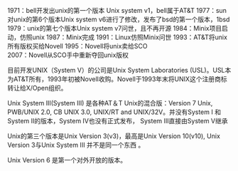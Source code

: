 1971：bell开发出unix的第一个版本 Unix system v1，bell属于AT&T
1977：sun对unix的第6个版本Unix system v6进行了修改，发布了bsd的第一个版本，1bsd
1979：unix的第七个版本Unix system v7问世，且不再开源
1984：Minix项目启动，仿照unix
1987：Minix完成
1991：Linux仿照Minix问世
1993：AT&T将unix所有版权买给Novell
1995：Novell将unix卖给SCO     
2007：Novell从SCO手中重新夺回unix版权

目前开发UNIX（System V）的公司是Unix System Laboratories (USL)。USL本为AT&T所有，1993年初被Novell收购。Novell于1993年末将UNIX这个注册商标转让给X/Open组织。

Unix System III(System III) 是各种AT＆T Unix的混合版：Version 7 Unix, PWB/UNIX 2.0, CB UNIX 3.0, UNIX/RT and UNIX/32V。并没有System I 和System II的版本，System IV也没有正式发布，
System III直接由System V继承

Unix的第三个版本是Unix Version 3(v3)，最高是Unix Version 10(v10), Unix Version 3与Unix System III 并不是同一个东西 。

Unix Version 6 是第一个对外开放的版本。